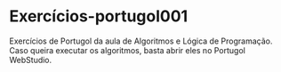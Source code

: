 # Exercícios-portugol001
Exercícios de Portugol da aula de Algoritmos e Lógica de Programação.
Caso queira executar os algoritmos, basta abrir eles no Portugol WebStudio.
